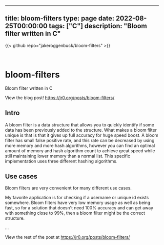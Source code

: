 
---
title: bloom-filters
type: page
date: 2022-08-25T00:00:00
tags: ["C"]
description: "Bloom filter written in C"
---

{{< github repo="jakeroggenbuck/bloom-filters" >}}

<br>

# bloom-filters
Bloom filter written in C

View the blog post! https://jr0.org/posts/bloom-filters/


## Intro
A bloom filter is a data structure that allows you to quickly identify if some data has been previously added to the structure.
What makes a bloom filter unique is that is that it gives up full accuracy for huge speed boost.
A bloom filter has small false positive rate, and this rate can be decreased by using more memory and more hash algorithms, however you can find an optimal amount of memory and hash algorithm count to achieve great speed while still maintaining lower memory than a normal list.
This specific implementation uses three different hashing algorithms.

## Use cases
Bloom filters are very convenient for many different use cases.

My favorite application is for checking if a username or unique id exists somewhere. Bloom filters have very low memory usage as well as being fast, so for a solution that doesn't need 100% accuracy and can get away with something close to 99%, then a bloom filter might be the correct structure.

...

View the rest of the post at https://jr0.org/posts/bloom-filters/ 
